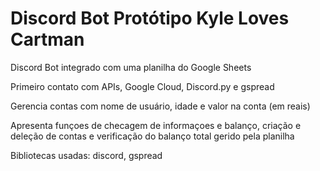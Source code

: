 # Discord Bot Protótipo Kyle Loves Cartman #

Discord Bot integrado com uma planilha do Google Sheets

Primeiro contato com APIs, Google Cloud, Discord.py e gspread

Gerencia contas com nome de usuário, idade e valor na conta (em reais)

Apresenta funçoes de checagem de informaçoes e balanço, criação e deleção de contas e verificação do
balanço total gerido pela planilha

Bibliotecas usadas: discord, gspread
